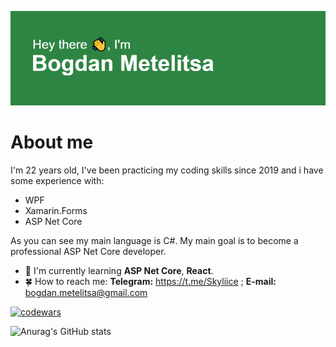 ![Main Image](https://github.com/Skyliice/Skyliice/blob/main/IntroImage.png)
# About me
I'm 22 years old, I've been practicing my coding skills since 2019 and i have some experience with:
- WPF
- Xamarin.Forms
- ASP Net Core

 As you can see my main language is C#. My main goal is to become a professional ASP Net Core developer.
 - 🍃 I'm currently learning **ASP Net Core**, **React**.
 - 🍀 How to reach me: **Telegram:** https://t.me/Skyliice ; **E-mail:** bogdan.metelitsa@gmail.com
 
 [![codewars](https://www.codewars.com/users/Skyliice/badges/large)](https://www.codewars.com/users/Skyliice)

![Anurag's GitHub stats](https://github-readme-stats.vercel.app/api?username=Skyliice&show_icons=true&theme=merko)
